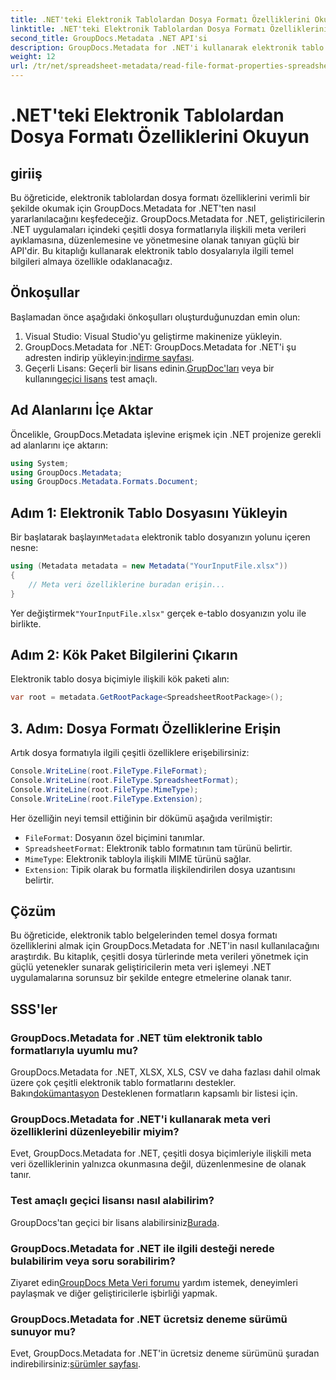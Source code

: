 ```yaml
---
title: .NET'teki Elektronik Tablolardan Dosya Formatı Özelliklerini Okuyun
linktitle: .NET'teki Elektronik Tablolardan Dosya Formatı Özelliklerini Okuyun
second_title: GroupDocs.Metadata .NET API'si
description: GroupDocs.Metadata for .NET'i kullanarak elektronik tablo dosya formatı özelliklerini nasıl okuyacağınızı öğrenin. Basit API çağrılarıyla dosya biçimine, MIME türüne ve daha fazlasına erişin.
weight: 12
url: /tr/net/spreadsheet-metadata/read-file-format-properties-spreadsheets/
---
```


# .NET'teki Elektronik Tablolardan Dosya Formatı Özelliklerini Okuyun

## giriiş
Bu öğreticide, elektronik tablolardan dosya formatı özelliklerini verimli bir şekilde okumak için GroupDocs.Metadata for .NET'ten nasıl yararlanılacağını keşfedeceğiz. GroupDocs.Metadata for .NET, geliştiricilerin .NET uygulamaları içindeki çeşitli dosya formatlarıyla ilişkili meta verileri ayıklamasına, düzenlemesine ve yönetmesine olanak tanıyan güçlü bir API'dir. Bu kitaplığı kullanarak elektronik tablo dosyalarıyla ilgili temel bilgileri almaya özellikle odaklanacağız.
## Önkoşullar
Başlamadan önce aşağıdaki önkoşulları oluşturduğunuzdan emin olun:
1. Visual Studio: Visual Studio'yu geliştirme makinenize yükleyin.
2.  GroupDocs.Metadata for .NET: GroupDocs.Metadata for .NET'i şu adresten indirip yükleyin:[indirme sayfası](https://releases.groupdocs.com/metadata/net/).
3.  Geçerli Lisans: Geçerli bir lisans edinin.[GrupDoc'ları](https://purchase.groupdocs.com/buy) veya bir kullanın[geçici lisans](https://purchase.groupdocs.com/temporary-license/) test amaçlı.

## Ad Alanlarını İçe Aktar
Öncelikle, GroupDocs.Metadata işlevine erişmek için .NET projenize gerekli ad alanlarını içe aktarın:
```csharp
using System;
using GroupDocs.Metadata;
using GroupDocs.Metadata.Formats.Document;
```
## Adım 1: Elektronik Tablo Dosyasını Yükleyin
 Bir başlatarak başlayın`Metadata` elektronik tablo dosyanızın yolunu içeren nesne:
```csharp
using (Metadata metadata = new Metadata("YourInputFile.xlsx"))
{
    // Meta veri özelliklerine buradan erişin...
}
```
 Yer değiştirmek`"YourInputFile.xlsx"` gerçek e-tablo dosyanızın yolu ile birlikte.
## Adım 2: Kök Paket Bilgilerini Çıkarın
Elektronik tablo dosya biçimiyle ilişkili kök paketi alın:
```csharp
var root = metadata.GetRootPackage<SpreadsheetRootPackage>();
```
## 3. Adım: Dosya Formatı Özelliklerine Erişin
Artık dosya formatıyla ilgili çeşitli özelliklere erişebilirsiniz:
```csharp
Console.WriteLine(root.FileType.FileFormat);
Console.WriteLine(root.FileType.SpreadsheetFormat);
Console.WriteLine(root.FileType.MimeType);
Console.WriteLine(root.FileType.Extension);
```
Her özelliğin neyi temsil ettiğinin bir dökümü aşağıda verilmiştir:
- `FileFormat`: Dosyanın özel biçimini tanımlar.
- `SpreadsheetFormat`: Elektronik tablo formatının tam türünü belirtir.
- `MimeType`: Elektronik tabloyla ilişkili MIME türünü sağlar.
- `Extension`: Tipik olarak bu formatla ilişkilendirilen dosya uzantısını belirtir.

## Çözüm
Bu öğreticide, elektronik tablo belgelerinden temel dosya formatı özelliklerini almak için GroupDocs.Metadata for .NET'in nasıl kullanılacağını araştırdık. Bu kitaplık, çeşitli dosya türlerinde meta verileri yönetmek için güçlü yetenekler sunarak geliştiricilerin meta veri işlemeyi .NET uygulamalarına sorunsuz bir şekilde entegre etmelerine olanak tanır.

## SSS'ler
### GroupDocs.Metadata for .NET tüm elektronik tablo formatlarıyla uyumlu mu?
 GroupDocs.Metadata for .NET, XLSX, XLS, CSV ve daha fazlası dahil olmak üzere çok çeşitli elektronik tablo formatlarını destekler. Bakın[dokümantasyon](https://tutorials.groupdocs.com/metadata/net/) Desteklenen formatların kapsamlı bir listesi için.
### GroupDocs.Metadata for .NET'i kullanarak meta veri özelliklerini düzenleyebilir miyim?
Evet, GroupDocs.Metadata for .NET, çeşitli dosya biçimleriyle ilişkili meta veri özelliklerinin yalnızca okunmasına değil, düzenlenmesine de olanak tanır.
### Test amaçlı geçici lisansı nasıl alabilirim?
 GroupDocs'tan geçici bir lisans alabilirsiniz[Burada](https://purchase.groupdocs.com/temporary-license/).
### GroupDocs.Metadata for .NET ile ilgili desteği nerede bulabilirim veya soru sorabilirim?
 Ziyaret edin[GroupDocs Meta Veri forumu](https://forum.groupdocs.com/c/metadata/14) yardım istemek, deneyimleri paylaşmak ve diğer geliştiricilerle işbirliği yapmak.
### GroupDocs.Metadata for .NET ücretsiz deneme sürümü sunuyor mu?
 Evet, GroupDocs.Metadata for .NET'in ücretsiz deneme sürümünü şuradan indirebilirsiniz:[sürümler sayfası](https://releases.groupdocs.com/).